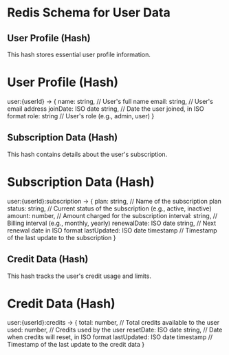# Redis Schema for User Data

## User Profile (Hash)
This hash stores essential user profile information.

# User Profile (Hash)
user:{userId} -> {
  name: string,                // User's full name
  email: string,               // User's email address
  joinDate: ISO date string,   // Date the user joined, in ISO format
  role: string                 // User's role (e.g., admin, user)
}

## Subscription Data (Hash)
This hash contains details about the user's subscription.

# Subscription Data (Hash)
user:{userId}:subscription -> {
  plan: string,                // Name of the subscription plan
  status: string,              // Current status of the subscription (e.g., active, inactive)
  amount: number,              // Amount charged for the subscription
  interval: string,            // Billing interval (e.g., monthly, yearly)
  renewalDate: ISO date string, // Next renewal date in ISO format
  lastUpdated: ISO date timestamp // Timestamp of the last update to the subscription
}

## Credit Data (Hash)
This hash tracks the user's credit usage and limits.

# Credit Data (Hash)
user:{userId}:credits -> {
  total: number,               // Total credits available to the user
  used: number,                // Credits used by the user
  resetDate: ISO date string,  // Date when credits will reset, in ISO format
  lastUpdated: ISO date timestamp // Timestamp of the last update to the credit data
}